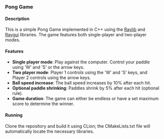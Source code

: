 ### Pong Game
#### Description
This is a simple Pong Game implemented in C++ using the [Raylib](https://github.com/raysan5/raylib) and [Raygui](https://github.com/raysan5/raygui) libraries. The game features both single-player and two-player modes.
#### Features
- **Single player mode**: Play against the computer. Control your paddle using 'W' and 'S' or the arrow keys.
- **Two player mode**: Player 1 controls using the 'W' and 'S' keys, and Player 2 controls using the arrow keys.
- **Ball speed increase**: The ball speed increases by 10% after each hit.
- **Optional paddle shrinking**: Paddles shrink by 5% after each hit (optional rule).
- **Game duration**: The game can either be endless or have a set maximum score to determine the winner.

#### Running
Clone the repository and build it using CLion; the CMakeLists.txt file will automatically locate the necessary libraries.
